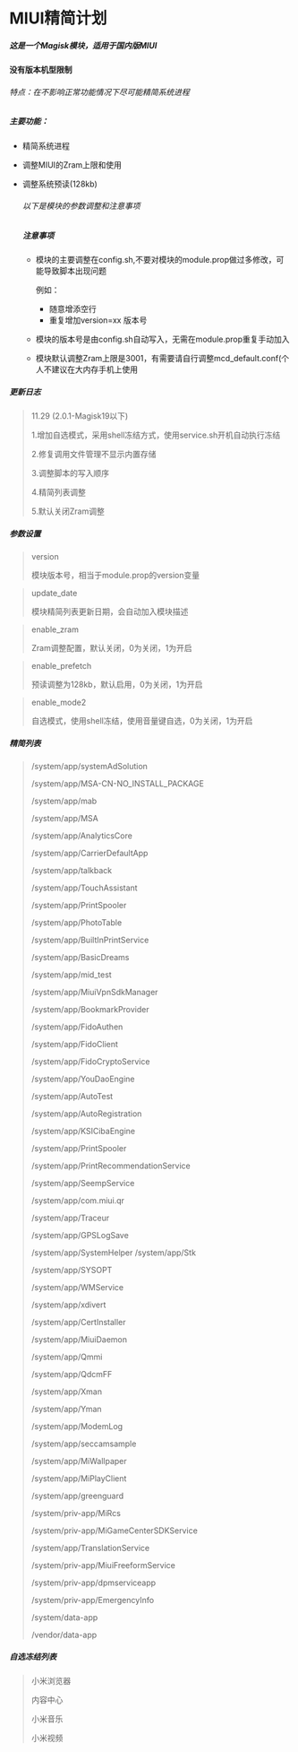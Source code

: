 # MIUI精简计划

##### 这是一个Magisk模块，适用于国内版MIUI  

#### 没有版本机型限制

######  特点：在不影响正常功能情况下尽可能精简系统进程

##### 主要功能：

- 精简系统进程

- 调整MIUI的Zram上限和使用

- 调整系统预读(128kb)

  ###### 以下是模块的参数调整和注意事项

  ##### 注意事项

  * 模块的主要调整在config.sh,不要对模块的module.prop做过多修改，可能导致脚本出现问题

    例如：

    * 随意增添空行
    * 重复增加version=xx 版本号

  * 模块的版本号是由config.sh自动写入，无需在module.prop重复手动加入

  * 模块默认调整Zram上限是3001，有需要请自行调整mcd_default.conf(个人不建议在大内存手机上使用



##### 更新日志

> 11.29 (2.0.1-Magisk19以下)
>
> 1.增加自选模式，采用shell冻结方式，使用service.sh开机自动执行冻结
>
> 2.修复调用文件管理不显示内置存储
>
> 3.调整脚本的写入顺序
>
> 4.精简列表调整
>
> 5.默认关闭Zram调整

##### 参数设置

> version
>
> 模块版本号，相当于module.prop的version变量



> update_date
>
> 模块精简列表更新日期，会自动加入模块描述



> enable_zram
>
> Zram调整配置，默认关闭，0为关闭，1为开启



> enable_prefetch
>
> 预读调整为128kb，默认启用，0为关闭，1为开启



> enable_mode2
>
> 自选模式，使用shell冻结，使用音量键自选，0为关闭，1为开启

##### 精简列表

> /system/app/systemAdSolution
>
> /system/app/MSA-CN-NO_INSTALL_PACKAGE
>
> /system/app/mab
>
> /system/app/MSA
>
> /system/app/AnalyticsCore
>
> /system/app/CarrierDefaultApp
>
> /system/app/talkback
>
> /system/app/TouchAssistant
>
> /system/app/PrintSpooler
>
> /system/app/PhotoTable
>
> /system/app/BuiltInPrintService
>
> /system/app/BasicDreams
>
> /system/app/mid_test
>
> /system/app/MiuiVpnSdkManager
>
> /system/app/BookmarkProvider
>
> /system/app/FidoAuthen
>
> /system/app/FidoClient
>
> /system/app/FidoCryptoService
>
> /system/app/YouDaoEngine
>
> /system/app/AutoTest
>
> /system/app/AutoRegistration
>
> /system/app/KSICibaEngine
>
> /system/app/PrintSpooler
>
> /system/app/PrintRecommendationService
>
> /system/app/SeempService
>
> /system/app/com.miui.qr
>
> /system/app/Traceur
>
> /system/app/GPSLogSave
>
> /system/app/SystemHelper
> /system/app/Stk
>
> /system/app/SYSOPT
>
> /system/app/WMService
>
> /system/app/xdivert
>
> /system/app/CertInstaller
>
> /system/app/MiuiDaemon
>
> /system/app/Qmmi
>
> /system/app/QdcmFF
>
> /system/app/Xman
>
> /system/app/Yman
>
> /system/app/ModemLog
>
> /system/app/seccamsample
>
> /system/app/MiWallpaper
>
> /system/app/MiPlayClient
>
> /system/app/greenguard
>
> /system/priv-app/MiRcs
>
> /system/priv-app/MiGameCenterSDKService
>
> /system/app/TranslationService
>
> /system/priv-app/MiuiFreeformService
>
> /system/priv-app/dpmserviceapp
>
> /system/priv-app/EmergencyInfo
>
> /system/data-app
>
> /vendor/data-app

##### 自选冻结列表

> 小米浏览器
>
> 内容中心
>
> 小米音乐
>
> 小米视频
